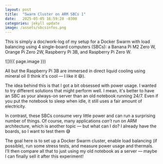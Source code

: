 ```yaml
---
layout: post
title:  "Swarm Cluster on ARM SBCs 1"
date:   2025-05-05 16:59:28 -0300
categories: jekyll update
image: /assets/sbcsinfos.png
---
```


This is simply a doc/work-log of my setup for a Docker Swarm with load balancing using 4 single-board computers (SBCs): a Banana Pi M2 Zero W, Orange Pi Zero 2W, Raspberry Pi 3B, and Raspberry Pi Zero W.

![]({{ page.image }})

All but the Raspberry Pi 3B are immersed in direct liquid cooling using mineral oil (I think it's cool — I like it 😄).

The idea behind this is that I got a bit obsessed with power usage. I wanted to try different solutions that might perform well. I mean, it's better to have an SBC as your always-on server than an old notebook running 24/7. Even if you put the notebook to sleep when idle, it still uses a fair amount of electricity.

In contrast, these SBCs consume very little power and can run a surprising number of things. Of course, many applications *can’t* run on ARM architecture, which is another topic — but what can I do? I already have the boards, so I want to test them 😅

The goal here is to set up a Docker Swarm cluster, enable load balancing (if possible), run some stress tests, and measure power usage and thermals. I’ll then compare all that to just using my old notebook as a server — maybe I can finally sell it after this experiment!

